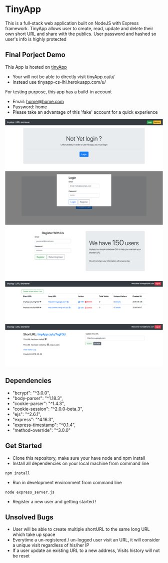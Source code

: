 # TinyApp
This is a full-stack web application built on NodeJS with Express framework. TinyApp allows user to create, read, update and delete their own short URL and share with the publics. User password and hashed so user's info is highly protected

## Final Porject Demo
This App is hosted on [tinyApp](https://tinyapp-cs-lhl.herokuapp.com/)

* Your will not be able to directly visit tinyApp.ca/u/<SHORT URL>
* Instead use tinyapp-cs-lhl.herokuapp.com/u/<SHORT URL>

For testing purpose, this app has a build-in account
  - Email: home@home.com
  - Password: home
  - Please take an advantage of this 'fake' account for a quick experience

![index](./docs/index.png)
![login](./docs/login.png)
![register](./docs/register.png)
![user](./docs/user.png)
![update](./docs/update.png)

## Dependencies
* "bcrypt": "^3.0.0",
* "body-parser": "^1.18.3",
* "cookie-parser": "^1.4.3",
* "cookie-session": "^2.0.0-beta.3",
* "ejs": "^2.6.1",
* "express": "^4.16.3",
* "express-timestamp": "^0.1.4",
* "method-override": "^3.0.0"

## Get Started
* Clone this repository, make sure your have node and npm install
* Install all dependencies on your local machine from command line
```
npm install
```
* Run in development environment from command line
```
node express_server.js
```
* Register a new user and getting started !

## Unsolved Bugs
* User will be able to create multiple shortURL to the same long URL which take up space
* Everytime a un-registered / un-logged user visit an URL, it will consider a unique visit regardless of his/her IP
* If a user update an existing URL to a new address, Visits history will not be reset
